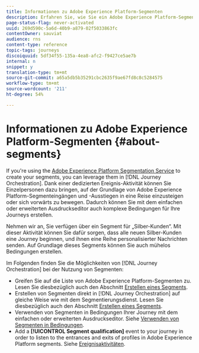 ```yaml
---
title: Informationen zu Adobe Experience Platform-Segmenten
description: Erfahren Sie, wie Sie ein Adobe Experience Platform-Segment konfigurieren
page-status-flag: never-activated
uuid: 269d590c-5a6d-40b9-a879-02f5033863fc
contentOwner: sauviat
audience: rns
content-type: reference
topic-tags: journeys
discoiquuid: 5df34f55-135a-4ea8-afc2-f9427ce5ae7b
internal: n
snippet: y
translation-type: tm+mt
source-git-commit: a65a5db5b35291cbc2635f9ae67fd8c8c5284575
workflow-type: tm+mt
source-wordcount: '211'
ht-degree: 54%

---
```



# Informationen zu Adobe Experience Platform-Segmenten {#about-segments}

If you&#39;re using the [Adobe Experience Platform Segmentation Service](https://docs.adobe.com/content/help/de-DE/experience-platform/segmentation/home.html) to create your segments, you can leverage them in [!DNL Journey Orchestration]. Dank einer dedizierten Ereignis-Aktivität können Sie Einzelpersonen dazu bringen, auf der Grundlage von Adobe Experience Platform-Segmenteingängen und -Ausstiegen in eine Reise einzusteigen oder sich vorwärts zu bewegen. Dadurch können Sie mit dem einfachen oder erweiterten Ausdruckseditor auch komplexe Bedingungen für Ihre Journeys erstellen.

Nehmen wir an, Sie verfügen über ein Segment für „Silber-Kunden“. Mit dieser Aktivität können Sie dafür sorgen, dass alle neuen Silber-Kunden eine Journey beginnen, und ihnen eine Reihe personalisierter Nachrichten senden. Auf Grundlage dieses Segments können Sie auch mühelos Bedingungen erstellen.

Im Folgenden finden Sie die Möglichkeiten von [!DNL Journey Orchestration] bei der Nutzung von Segmenten:

* Greifen Sie auf die Liste von Adobe Experience Platform-Segmenten zu. Lesen Sie diesbezüglich auch den Abschnitt [Erstellen eines Segments](../segment/creating-a-segment.md).
* Erstellen von Segmenten direkt in [!DNL Journey Orchestration] auf gleiche Weise wie mit dem Segmentierungsdienst. Lesen Sie diesbezüglich auch den Abschnitt [Erstellen eines Segments](../segment/creating-a-segment.md).
* Verwenden von Segmenten in Bedingungen Ihrer Journey mit dem einfachen oder erweiterten Ausdruckseditor. Siehe [Verwenden von Segmenten in Bedingungen](../segment/using-a-segment.md).
* Add a **[!UICONTROL Segment qualification]** event to your journey in order to listen to the entrances and exits of profiles in Adobe Experience Platform segments. Siehe [Ereignisaktivitäten](../building-journeys/segment-qualification-events.md).
